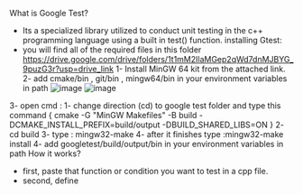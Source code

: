 What is Google Test?
- Its a specialized library utilized to conduct unit testing in the c++ programming language using a built in test() function.
installing Gtest:
 - you will find all of the required files in this folder https://drive.google.com/drive/folders/1t1mM2IlaMGep2qWd7dnMJBYG_9puzG3r?usp=drive_link
1- Install MinGW 64 kit from the attached link.
2- add cmake/bin , git/bin , mingw64/bin in your environment variables in path
   ![image](https://github.com/user-attachments/assets/6c24c782-8893-4a8b-b960-db9b6cdd43cb)
![image](https://github.com/user-attachments/assets/a476d1da-09f3-4248-afd5-601c54e51fc7)

3- open cmd :
   1- change direction (cd) to  google test folder and type this command { cmake -G "MinGW Makefiles" -B build -DCMAKE_INSTALL_PREFIX=build/output -DBUILD_SHARED_LIBS=ON }
   2- cd build
   3- type : mingw32-make
   4- after it finishes type :mingw32-make install
4- add googletest/build/output/bin in your environment variables in path 
How it works?
- first, paste that function or condition you want to test in a cpp file.
- second, define  
